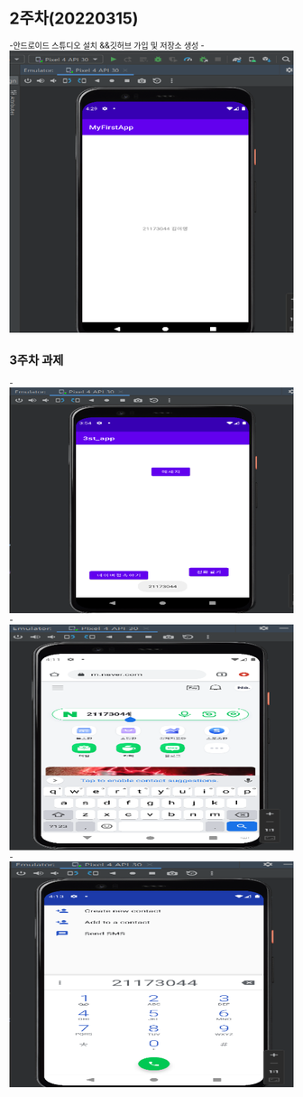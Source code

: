 # 2주차(20220315)
-안드로이드 스튜디오 설치 &&깃허브 가입 및 저장소 생성
-<img width="600" height="500" src="./png/2week.png"></img>


## 3주차 과제

-<img width="700" height="400" src="./png/3주차_메인.png"></img>
-<img width="700" height="400" src="./png/3주차_네이버.png"></img>
-<img width="700" height="400" src="./png/3주차_전화걸기.png"></img>

